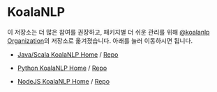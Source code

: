 # KoalaNLP
이 저장소는 더 많은 참여를 권장하고, 패키지별 더 쉬운 관리를 위해 [@koalanlp Organization](https://github.com/koalanlp)의 저장소로 옮겨졌습니다.
아래를 눌러 이동하시면 됩니다.

* [Java/Scala KoalaNLP Home](https://koalanlp.github.io/KoalaNLP) / [Repo](https://github.com/koalanlp/koalanlp)

* [Python KoalaNLP Home](https://koalanlp.github.io/py-koalanlp) / [Repo](https://github.com/koalanlp/py-koalanlp)

* [NodeJS KoalaNLP Home](https://koalanlp.github.io/nodejs-koalanlp) / [Repo](https://github.com/koalanlp/nodejs-koalanlp)
